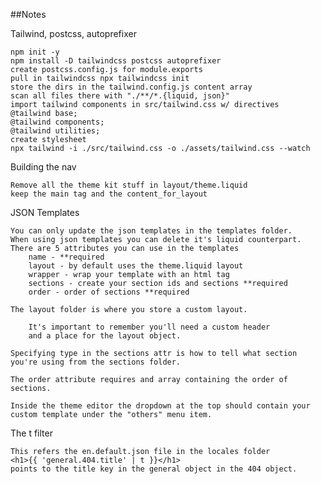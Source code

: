 ##Notes

Tailwind, postcss, autoprefixer

    npm init -y
    npm install -D tailwindcss postcss autoprefixer
    create postcss.config.js for module.exports
    pull in tailwindcss npx tailwindcss init
    store the dirs in the tailwind.config.js content array
    scan all files there with "./**/*.{liquid, json}"
    import tailwind components in src/tailwind.css w/ directives
    @tailwind base;
    @tailwind components;
    @tailwind utilities;
    create stylesheet
    npx tailwind -i ./src/tailwind.css -o ./assets/tailwind.css --watch
    
Building the nav

    Remove all the theme kit stuff in layout/theme.liquid
    keep the main tag and the content_for_layout
    
JSON Templates

    You can only update the json templates in the templates folder.
    When using json templates you can delete it's liquid counterpart.
    There are 5 attributes you can use in the templates
        name - **required
        layout - by default uses the theme.liquid layout
        wrapper - wrap your template with an html tag
        sections - create your section ids and sections **required
        order - order of sections **required

    The layout folder is where you store a custom layout.

        It's important to remember you'll need a custom header
        and a place for the layout object.
    
    Specifying type in the sections attr is how to tell what section
    you're using from the sections folder.

    The order attribute requires and array containing the order of sections.

    Inside the theme editor the dropdown at the top should contain your 
    custom template under the "others" menu item.

The t filter

    This refers the en.default.json file in the locales folder
    <h1>{{ 'general.404.title' | t }}</h1>
    points to the title key in the general object in the 404 object.
